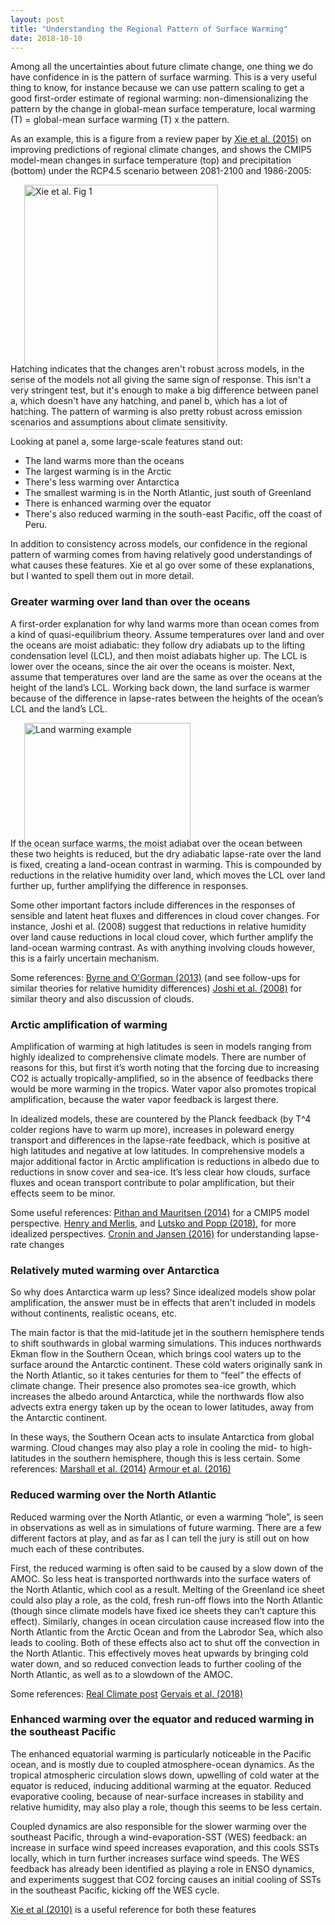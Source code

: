 ```yaml
---
layout: post
title: "Understanding the Regional Pattern of Surface Warming"
date: 2018-10-10
---
```


Among all the uncertainties about future climate change, one thing we do have confidence in is the pattern of surface warming. This is a very useful thing to know, for instance because we can use pattern scaling to get a good first-order estimate of regional warming: non-dimensionalizing the pattern by the change in global-mean surface temperature, local warming (T) = global-mean surface warming (T) x the pattern.  

As an example, this is a figure from a review paper by <a href="https://www.nature.com/articles/nclimate2689.pdf">Xie et al. (2015)</a> on improving predictions of regional climate changes, and shows the CMIP5 model-mean changes in surface temperature (top) and precipitation (bottom) under the RCP4.5 scenario between 2081-2100 and 1986-2005:

<img src="http://nicklutsko.github.io/notes/images/Xie_et_al_warming.png" alt="Xie et al. Fig 1" style="position:absolute; left:250px; width:310px;height:392px;" class="center">
<br /><br /><br /><br /><br /><br /><br /><br /><br /><br /><br /><br /><br /><br /><br /><br />

Hatching indicates that the changes aren't robust across models, in the sense of the models not all giving the same sign of response. This isn't a very stringent test, but it's enough to make a big difference between panel a, which doesn't have any hatching, and panel b, which has a lot of hatching. The pattern of warming is also pretty robust across emission scenarios and assumptions about climate sensitivity.

Looking at panel a, some large-scale features stand out:
<ul>
<li>The land warms more than the oceans</li>
<li>The largest warming is in the Arctic</li>
<li>There's less warming over Antarctica</li>
<li>The smallest warming is in the North Atlantic, just south of Greenland</li>
<li>There is enhanced warming over the equator</li>
<li>There's also reduced warming in the south-east Pacific, off the coast of Peru.</li>
</ul>

In addition to consistency across models, our confidence in the regional pattern of warming comes from having relatively good understandings of what causes these features. Xie et al go over some of these explanations, but I wanted to spell them out in more detail.

<h3>Greater warming over land than over the oceans</h3>

A first-order explanation for why land warms more than ocean comes from a kind of quasi-equilibrium theory. Assume temperatures over land and over the oceans are moist adiabatic: they follow dry adiabats up to the lifting condensation level (LCL), and then moist adiabats higher up. The LCL is lower over the oceans, since the air over the oceans is moister. Next, assume that temperatures over land are the same as over the oceans at the height of the land’s LCL. Working back down, the land surface is warmer because of the difference in lapse-rates between the heights of the ocean’s LCL and the land’s LCL. 

<img src="http://nicklutsko.github.io/notes/images/land_warming_example.png" alt="Land warming example" style="position:absolute; left:250px; width:266px;height:200px;" class="center">
<br /><br /><br /><br /><br /><br /><br /><br /><br /><br />

If the ocean surface warms, the moist adiabat over the ocean between these two heights is reduced, but the dry adiabatic lapse-rate over the land is fixed, creating a land-ocean contrast in warming. This is compounded by reductions in the relative humidity over land, which moves the LCL over land further up, further amplifying the difference in responses.

Some other important factors include differences in the responses of sensible and latent heat fluxes and differences in cloud cover changes. For instance, Joshi et al. (2008) suggest that reductions in relative humidity over land cause reductions in local cloud cover, which further amplify the land-ocean warming contrast. As with anything involving clouds however, this is a fairly uncertain mechanism.

Some references:
<a href="http://www.mit.edu/~pog/src/byrne_land_ocean_warming_contrast_2013.pdf">Byrne and O'Gorman (2013)</a> (and see follow-ups for similar theories for relative humidity differences)
<a href="https://link.springer.com/article/10.1007/s00382-007-0306-1">Joshi et al. (2008)</a> for similar theory and also discussion of clouds.

<h3>Arctic amplification of warming</h3>

Amplification of warming at high latitudes is seen in models ranging from highly idealized to comprehensive climate models. There are number of reasons for this, but first it’s worth noting that the forcing due to increasing CO2 is actually tropically-amplified, so in the absence of feedbacks there would be more warming in the tropics. Water vapor also promotes tropical amplification, because the water vapor feedback is largest there.

In idealized models, these are countered by the Planck feedback (by T^4 colder regions have to warm up more), increases in poleward energy transport and differences in the lapse-rate feedback, which is positive at high latitudes and negative at low latitudes.  In comprehensive models a major additional factor in Arctic amplification is reductions in albedo due to reductions in snow cover and sea-ice. It’s less clear how clouds, surface fluxes and ocean transport contribute to polar amplification, but their effects seem to be minor.

Some useful references:
<a href="https://www.nature.com/articles/ngeo2071.pdf">Pithan and Mauritsen (2014)</a> for a CMIP5 model perspective.
<a href="http://www.meteo.mcgill.ca/~tmerlis/publications/henry_linear_rad.pdf">Henry and Merlis</a>, and <a href="https://journals.ametsoc.org/doi/abs/10.1175/JCLI-D-18-0103.1">Lutsko and Popp (2018)</a>, for more idealized perspectives.
<a href="http://web.mit.edu/~twcronin/www/document/CroninJansen2015.pdf">Cronin and Jansen (2016)</a> for understanding lapse-rate changes

<h3>Relatively muted warming over Antarctica</h3>

So why does Antarctica warm up less? Since idealized models show polar amplification, the answer must be in effects that aren't included in models without continents, realistic oceans, etc.

The main factor is that the mid-latitude jet in the southern hemisphere tends to shift southwards in global warming simulations. This induces northwards Ekman flow in the Southern Ocean, which brings cool waters up to the surface around the Antarctic continent. These cold waters originally sank in the North Atlantic, so it takes centuries for them to “feel” the effects of climate change. Their presence also promotes sea-ice growth, which increases the albedo around Antarctica, while the northwards flow also advects extra energy taken up by the ocean to lower latitudes, away from the Antarctic continent.

In these ways, the Southern Ocean acts to insulate Antarctica from global warming. Cloud changes may also play a role in cooling the mid- to high-latitudes in the southern hemisphere, though this is less certain. 
Some references:
<a href="http://rsta.royalsocietypublishing.org/content/372/2019/20130040">Marshall et al. (2014)</a>
<a href="https://www.nature.com/articles/ngeo2731.pdf">Armour et al. (2016)</a>

<h3>Reduced warming over the North Atlantic</h3>

Reduced warming over the North Atlantic, or even a warming “hole”, is seen in observations as well as in simulations of future warming. There are a few different factors at play, and as far as I can tell the jury is still out on how much each of these contributes.

First, the reduced warming is often said to be caused by a slow down of the AMOC. So less heat is transported northwards into the surface waters of the North Atlantic, which cool as a result. Melting of the Greenland ice sheet could also play a role, as the cold, fresh run-off flows into the North Atlantic (though since climate models have fixed ice sheets they can’t capture this effect). Similarly, changes in ocean circulation cause increased flow into the North Atlantic from the Arctic Ocean and from the Labrodor Sea, which also leads to cooling. Both of these effects also act to shut off the convection in the North Atlantic. This effectively moves heat upwards by bringing cold water down, and so reduced convection leads to further cooling of the North Atlantic, as well as to a slowdown of the AMOC.

Some references:
<a href="http://www.realclimate.org/index.php/archives/2018/05/if-you-doubt-that-the-amoc-has-weakened-read-this/">Real Climate post</a>
<a href="https://journals.ametsoc.org/doi/10.1175/JCLI-D-17-0635.1">Gervais et al. (2018)</a>





<h3>Enhanced warming over the equator and reduced warming in the southeast Pacific</h3>

The enhanced equatorial warming is particularly noticeable in the Pacific ocean, and is mostly due to coupled atmosphere-ocean dynamics. As the tropical atmospheric circulation slows down, upwelling of cold water at the equator is reduced, inducing additional warming at the equator. Reduced evaporative cooling, because of near-surface increases in stability and relative humidity, may also play a role, though this seems to be less certain.

Coupled dynamics are also responsible for the slower warming over the southeast Pacific, through a wind-evaporation-SST (WES) feedback: an increase in surface wind speed increases evaporation, and this cools SSTs locally, which in turn further increases surface wind speeds. The WES feedback has already been identified as playing a role in ENSO dynamics, and experiments suggest that CO2 forcing causes an initial cooling of SSTs in the southeast Pacific, kicking off the WES cycle.

<a href="https://journals.ametsoc.org/doi/pdf/10.1175/2009JCLI3329.1">Xie et al (2010)</a> is a useful reference for both these features





